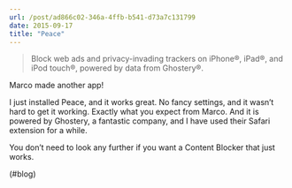 ```yaml
---
url: /post/ad866c02-346a-4ffb-b541-d73a7c131799
date: 2015-09-17
title: "Peace"
---
```


> Block web ads and privacy-invading trackers on iPhone®, iPad®, and iPod touch®, powered by data from Ghostery®. 



Marco made another app!



I just installed Peace, and it works great. No fancy settings, and it wasn&#8217;t hard to get it working. Exactly what you expect from Marco. And it is powered by Ghostery, a fantastic company, and I have used their Safari extension for a while.



You don&#8217;t need to look any further if you want a Content Blocker that just works.



(#blog)